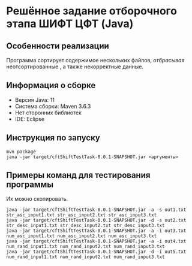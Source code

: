 # Решённое задание отборочного этапа ШИФТ ЦФТ (Java)

## Особенности реализации

Программа сортирует содержимое нескольких файлов, _отбрасывая_ неотсортированные , а также некорректные данные.

## Информация о сборке

- Версия Java: 11
- Система сборки: Maven 3.6.3
- Нет сторонних библиотек
- IDE: Eclipse

## Инструкция по запуску

```
mvn package
java -jar target/cftShiftTestTask-0.0.1-SNAPSHOT.jar <аргументы>
```

## Примеры команд для тестирования программы

Их можно скопировать.

```
java -jar target/cftShiftTestTask-0.0.1-SNAPSHOT.jar -a -s out1.txt str_asc_input1.txt str_asc_input2.txt str_asc_input3.txt
java -jar target/cftShiftTestTask-0.0.1-SNAPSHOT.jar -d -s out2.txt str_desc_input1.txt str_desc_input2.txt str_desc_input3.txt
java -jar target/cftShiftTestTask-0.0.1-SNAPSHOT.jar -a -i out3.txt num_asc_input1.txt num_asc_input2.txt num_asc_input3.txt
java -jar target/cftShiftTestTask-0.0.1-SNAPSHOT.jar -a -i out4.txt num_rand_input1.txt num_rand_input2.txt num_rand_input3.txt
java -jar target/cftShiftTestTask-0.0.1-SNAPSHOT.jar -d -i out5.txt num_rand_input1.txt num_rand_input2.txt num_rand_input3.txt
```
